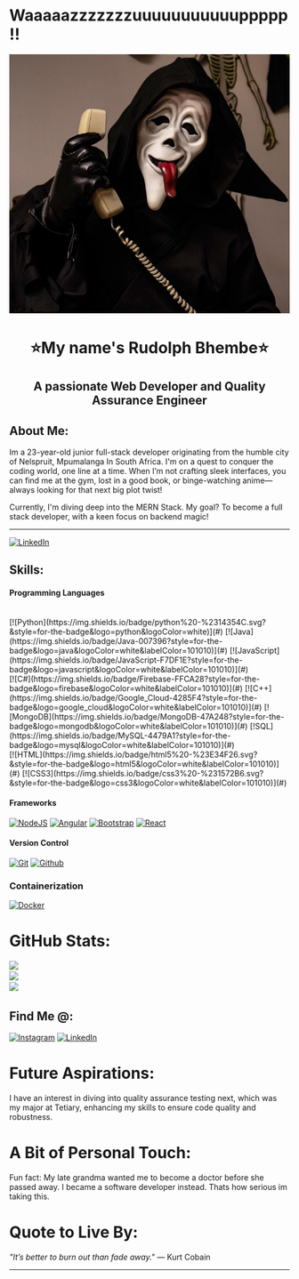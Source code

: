 
# Waaaaazzzzzzzuuuuuuuuuuuppppp!!
![ghostface](ghostface.jpg)

<h1 align="center">⭐My name's Rudolph Bhembe⭐</h1>
<h2 align="center">A passionate Web Developer and Quality Assurance Engineer</h3>

## About Me:

Im a 23-year-old junior full-stack developer originating from the humble city of Nelspruit, Mpumalanga In South Africa. I'm on a quest to conquer the coding world, one line at a time. When I’m not crafting sleek interfaces, you can find me at the gym, lost in a good book, or binge-watching anime—always looking for that next big plot twist!

Currently, I'm diving deep into the MERN Stack. My goal? To become a full stack developer, with a keen focus on backend magic! 

---

[![LinkedIn](https://img.shields.io/badge/LinkedIn-%230077B5.svg?logo=linkedin&logoColor=white)](https://www.linkedin.com/in/rudolph-bhembe-a189b92a0/)

## Skills:

#### Programming Languages

</br>
[![Python](https://img.shields.io/badge/python%20-%2314354C.svg?&style=for-the-badge&logo=python&logoColor=white)](#)
[![Java](https://img.shields.io/badge/Java-007396?style=for-the-badge&logo=java&logoColor=white&labelColor=101010)](#)
[![JavaScript](https://img.shields.io/badge/JavaScript-F7DF1E?style=for-the-badge&logo=javascript&logoColor=white&labelColor=101010)](#)
</br>
[![C#](https://img.shields.io/badge/Firebase-FFCA28?style=for-the-badge&logo=firebase&logoColor=white&labelColor=101010)](#)
[![C++](https://img.shields.io/badge/Google_Cloud-4285F4?style=for-the-badge&logo=google_cloud&logoColor=white&labelColor=101010)](#)
[![MongoDB](https://img.shields.io/badge/MongoDB-47A248?style=for-the-badge&logo=mongodb&logoColor=white&labelColor=101010)](#)
[!SQL](https://img.shields.io/badge/MySQL-4479A1?style=for-the-badge&logo=mysql&logoColor=white&labelColor=101010)](#)
</br>
[![HTML](https://img.shields.io/badge/html5%20-%23E34F26.svg?&style=for-the-badge&logo=html5&logoColor=white&labelColor=101010)](#)
[![CSS3](https://img.shields.io/badge/css3%20-%231572B6.svg?&style=for-the-badge&logo=css3&logoColor=white&labelColor=101010)](#)

#### Frameworks

[![NodeJS](https://img.shields.io/badge/nodejs%20-%23DD0031.svg?&style=for-the-badge&logo=nodejs&logoColor=white&labelColor=101010)](#)
[![Angular](https://img.shields.io/badge/angular%20-%23DD0031.svg?&style=for-the-badge&logo=angular&logoColor=white&labelColor=101010)](#)
[![Bootstrap](https://img.shields.io/badge/bootstrap%20-%23563D7C.svg?&style=for-the-badge&logo=bootstrap&logoColor=white&labelColor=101010)](#)
[![React](https://img.shields.io/badge/react%20-%2320232a.svg?&style=for-the-badge&logo=react&logoColor=%2361DAFB&labelColor=101010)](#)

#### Version Control

[![Git](https://img.shields.io/badge/git%20-%23F05033.svg?&style=for-the-badge&logo=git&logoColor=white&labelColor=101010)](#)
[![Github](https://img.shields.io/badge/github%20-%23121011.svg?&style=for-the-badge&logo=github&logoColor=whit&logoColor=white&labelColor=101010)](#)

### Containerization

[![Docker](https://img.shields.io/badge/docker%20-%23F05033.svg?&style=for-the-badge&logo=docker&logoColor=white&labelColor=101010)](#)

# GitHub Stats:
![](https://github-readme-stats.vercel.app/api?username=rd-codes&theme=tokyonight&hide_border=true&include_all_commits=true&count_private=true)<br/>
![](https://github-readme-streak-stats.herokuapp.com/?user=rd-codes&theme=tokyonight&hide_border=true)<br/>
![](https://github-readme-stats.vercel.app/api/top-langs/?username=rd-codes&theme=tokyonight&hide_border=true&include_all_commits=true&count_private=true&layout=compact)

## Find Me @:

[![Instagram](https://img.shields.io/badge/instagram%20-%23E4405F.svg?&style=for-the-badge&logo=Instagram&logoColor=white)](https://instagram.com/xo.rudolph)
[![LinkedIn](https://img.shields.io/badge/linkedin%20-%230077B5.svg?&style=for-the-badge&logo=linkedin&logoColor=white)](https://www.linkedin.com/in/rudolph-bhembe-a189b92a0)

# Future Aspirations:
I have an interest in diving into quality assurance testing next, which was my major at Tetiary, enhancing my skills to ensure code quality and robustness. 

# A Bit of Personal Touch:
Fun fact: My late grandma wanted me to become a doctor before she passed away. I became a software developer instead. Thats how serious im taking this.

# Quote to Live By:
*"It’s better to burn out than fade away."* — Kurt Cobain

---



